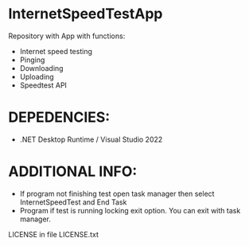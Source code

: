 # InternetSpeedTestApp
Repository with App with functions:
 - Internet speed testing
 - Pinging
 - Downloading
 - Uploading
 - Speedtest API

# DEPEDENCIES:
 - .NET Desktop Runtime / Visual Studio 2022

# ADDITIONAL INFO:
 - If program not finishing test open task manager then select InternetSpeedTest and End Task
 - Program if test is running locking exit option. You can exit with task manager.


LICENSE in file LICENSE.txt
